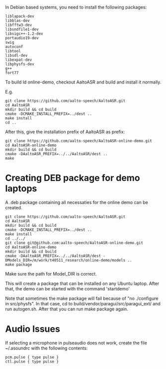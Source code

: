 In Debian based systems, you need to install the following packages:
    
    liblapack-dev
    libblas-dev
    libfftw3-dev
    libsndfile1-dev
    libsigc++-1.2-dev
    portaudio19-dev
    swig
    autoconf
    libtool
    libsdl-dev
    libexpat-dev
    libphysfs-dev
    g++
    fort77

To build ld online-demo, checkout AaltoASR and build and install it normally.

E.g.

    git clone https://github.com/aalto-speech/AaltoASR.git
    cd AaltoASR
    mkdir build && cd build
    cmake -DCMAKE_INSTALL_PREFIX=../dest ..
    make install
    cd ..

After this, give the installation prefix of AaltoASR as prefix:

    git clone https://github.com/aalto-speech/AaltoASR-online-demo.git
    cd AaltoASR-online-demo
    mkdir build && cd build
    cmake -DAaltoASR_PREFIX=../../AaltoASR/dest ..
    make

Creating DEB package for demo laptops
=====================================

A .deb package containing all necessaties for the online demo can be created.

    git clone https://github.com/aalto-speech/AaltoASR.git
    cd AaltoASR
    mkdir build && cd build
    cmake -DCMAKE_INSTALL_PREFIX=../dest ..
    make install
    cd ../../
    git clone git@github.com:aalto-speech/AaltoASR-online-demo.git
    cd AaltoASR-online-demo
    mkdir build && cd build
    cmake -DAaltoASR_PREFIX=../../AaltoASR/dest -DModels_DIR=/m/work/t40511_research/online-demo/models ..
    make package

Make sure the path for Model_DIR is correct.

This will create a package that can be installed on any Ubuntu laptop. After that, the demo can be started with the command 'startdemo'

Note that sometimes the make package will fail because of "no ./configure in src/physfs". In that case, cd to build/vendor/paragui/src/paragui_ext/ and run autogen.sh. After that you can run make package again.

Audio Issues
============
If selecting a microphone in pulseaudio does not work, create the file ~/.asoundrc with the following contents:

    pcm.pulse { type pulse }
    ctl.pulse { type pulse }
    
